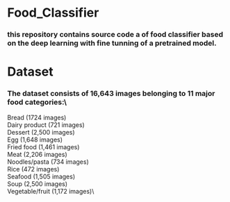 # Food_Classifier
### this repository contains source code a of food classifier based on the deep learning with fine tunning of a pretrained model.
# Dataset
### The dataset consists of 16,643 images belonging to 11 major food categories:\
Bread (1724 images)\
Dairy product (721 images)\
Dessert (2,500 images)\
Egg (1,648 images)\
Fried food (1,461 images)\
Meat (2,206 images)\
Noodles/pasta (734 images)\
Rice (472 images)\
Seafood (1,505 images)\
Soup (2,500 images)\
Vegetable/fruit (1,172 images)\

